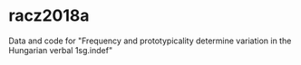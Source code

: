 # racz2018a
Data and code for "Frequency and prototypicality determine variation in the Hungarian verbal 1sg.indef"
